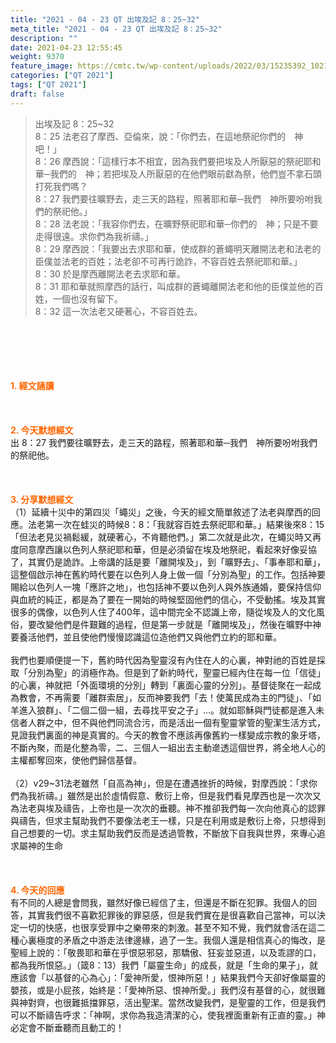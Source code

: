 ```yaml
---
title: "2021 - 04 - 23 QT 出埃及記 8：25~32"
meta_title: "2021 - 04 - 23 QT 出埃及記 8：25~32"
description: ""
date: 2021-04-23 12:55:45
weight: 9370
feature_image: https://cmtc.tw/wp-content/uploads/2022/03/15235392_10211799862337740_180693556567566654_o-1.webp
categories: ["QT 2021"]
tags: ["QT 2021"]
draft: false
---
```


<blockquote>出埃及記 8：25~32<br />
8：25 法老召了摩西、亞倫來，說：「你們去，在這地祭祀你們的　神吧！」<br />
8：26 摩西說：「這樣行本不相宜，因為我們要把埃及人所厭惡的祭祀耶和華─我們的　神；若把埃及人所厭惡的在他們眼前獻為祭，他們豈不拿石頭打死我們嗎？<br />
8：27 我們要往曠野去，走三天的路程，照著耶和華─我們　神所要吩咐我們的祭祀他。」<br />
8：28 法老說：「我容你們去，在曠野祭祀耶和華─你們的　神；只是不要走得很遠。求你們為我祈禱。」<br />
8：29 摩西說：「我要出去求耶和華，使成群的蒼蠅明天離開法老和法老的臣僕並法老的百姓；法老卻不可再行詭詐，不容百姓去祭祀耶和華。」<br />
8：30 於是摩西離開法老去求耶和華。<br />
8：31 耶和華就照摩西的話行，叫成群的蒼蠅離開法老和他的臣僕並他的百姓，一個也沒有留下。<br />
8：32 這一次法老又硬著心，不容百姓去。</blockquote><br />
&nbsp;<br />
<br />
&nbsp;<br />
<br />
<span style="color: #ff6600;"><strong>1. </strong><strong>經文誦讀</strong></span><br />
<br />
<span style="color: #ff6600;"><strong> </strong></span><br />
<br />
<span style="color: #ff6600;"><strong>2. 今天默想</strong><strong>經文<br />
</strong></span>出 8：27 我們要往曠野去，走三天的路程，照著耶和華─我們　神所要吩咐我們的祭祀他。<br />
<br />
&nbsp;<br />
<br />
<span style="color: #ff6600;"><strong>3. 分享默想經文<br />
</strong></span>（1）延續十災中的第四災「蠅災」之後，今天的經文簡單敘述了法老與摩西的回應。法老第一次在蛙災的時候8：8：「我就容百姓去祭祀耶和華。」結果後來8：15 「但法老見災禍鬆緩，就硬著心，不肯聽他們。」第二次就是此次，在蠅災時又再度同意摩西讓以色列人祭祀耶和華，但是必須留在埃及地祭祀，看起來好像妥協了，其實仍是詭詐。上帝講的話是要「離開埃及」，到「曠野去」、「事奉耶和華」，這整個啟示神在舊約時代要在以色列人身上做一個「分別為聖」的工作。包括神要賜給以色列人一塊「應許之地」，也包括神不要以色列人與外族通婚，要保持信仰與血統的純正，都是為了要在一開始的時候堅固他們的信心，不受動搖。埃及其實很多的偶像，以色列人住了400年，這中間完全不認識上帝，隨從埃及人的文化風俗，要改變他們是件艱難的過程，但是第一步就是「離開埃及」，然後在曠野中神要養活他們，並且使他們慢慢認識這位造他們又與他們立約的耶和華。<br />
<br />
我們也要順便提一下，舊約時代因為聖靈沒有內住在人的心裏，神對祂的百姓是採取「分別為聖」的消極作為。但是到了新約時代，聖靈已經內住在每一位「信徒」的心裏，神就把「外面環境的分別」轉到「裏面心靈的分別」。基督徒聚在一起成為教會，不再需要「離群索居」，反而神要我們「去！使萬民成為主的門徒」、「如羊進入狼群」、「二個二個一組，去尋找平安之子」…。就如耶穌與門徒都是進入未信者人群之中，但不與他們同流合污，而是活出一個有聖靈掌管的聖潔生活方式，見證我們裏面的神是真實的。今天的教會不應該再像舊約一樣變成宗教的象牙塔，不斷內聚，而是化整為零，二、三個人一組出去主動遪透這個世界，將全地人心的主權都奪回來，使他們歸信基督。<br />
<br />
（2）v29~31法老雖然「自高為神」，但是在遭遇挫折的時候，對摩西說：「求你們為我祈禱。」雖然是出於虛情假意、敷衍上帝，但是我們看見摩西也是一次次又為法老與埃及禱告，上帝也是一次次的垂聽。神不推卻我們每一次向他真心的認罪與禱告，但求主幫助我們不要像法老王一樣，只是在利用或是敷衍上帝，只想得到自己想要的一切。求主幫助我們反而是透過管教，不斷放下自我與世界，來專心追求屬神的生命<br />
<br />
<br />
<br />
<span style="color: #ff6600;"><strong>4. 今天的回應<br />
</strong></span>有不同的人總是會問我，雖然好像已經信了主，但還是不斷在犯罪。我個人的回答，其實我們很不喜歡犯罪後的罪惡感，但是我們實在是很喜歡自己當神，可以決定一切的快感，也很享受罪中之樂帶來的刺激。甚至不知不覺，我們就會活在這二種心裏極度的矛盾之中游走法律邊緣，過了一生。我個人還是相信真心的悔改，是聖經上說的：「敬畏耶和華在乎恨惡邪惡，那驕傲、狂妄並惡道，以及乖謬的口，都為我所恨惡。」（箴8：13）我們「屬靈生命」的成長，就是「生命的果子」，就應該會「以基督的心為心」：「愛神所愛，恨神所惡！」結果我們今天卻好像屬靈的嬰孩，或是小屁孩，始終是：「愛神所惡、恨神所愛。」我們沒有基督的心，就很難與神對齊，也很難抵擋罪惡，活出聖潔。當然改變我們，是聖靈的工作，但是我們可以不斷禱告呼求：「神啊，求你為我造清潔的心，使我裡面重新有正直的靈。」神必定會不斷垂聽而且動工的！<br />
<br />
&nbsp;
        